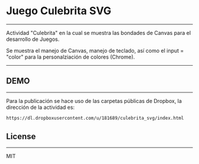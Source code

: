 Juego Culebrita SVG
=========

--------------
Actividad "Culebrita" en la cual se muestra las bondades de Canvas para el desarrollo de Juegos.

Se muestra el manejo de Canvas, manejo de teclado, así como el input = "color" para la personalziación de colores (Chrome).


--------------
DEMO
--------------
--------------

Para la publicación se hace uso de las carpetas públicas de Dropbox, la dirección de la actividad es:

```sh
https://dl.dropboxusercontent.com/u/181689/culebrita_svg/index.html
```

License
----
----

MIT
